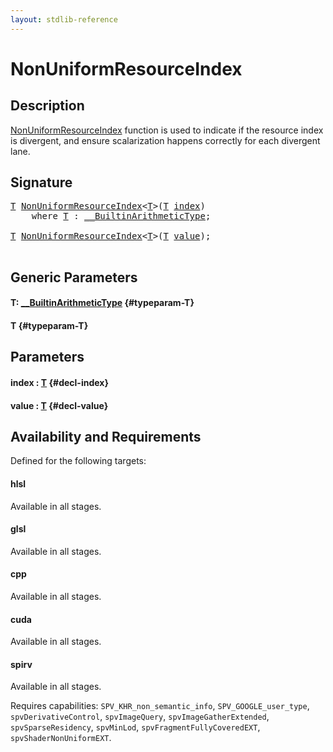 ```yaml
---
layout: stdlib-reference
---
```


# NonUniformResourceIndex

## Description

<span class='code'><a href="/stdlib-reference/global-decls/nonuniformresourceindex-03ai">NonUniformResourceIndex</a></span> function is used to indicate if the resource index is
divergent, and ensure scalarization happens correctly for each divergent lane.




## Signature 

<pre>
<a href="/stdlib-reference/global-decls/nonuniformresourceindex-03ai#typeparam-T" class="code_type">T</a> <a href="/stdlib-reference/global-decls/nonuniformresourceindex-03ai">NonUniformResourceIndex</a>&lt;<a href="/stdlib-reference/global-decls/nonuniformresourceindex-03ai#typeparam-T" class="code_type">T</a>&gt;(<a href="/stdlib-reference/global-decls/nonuniformresourceindex-03ai#typeparam-T" class="code_type">T</a> <a href="/stdlib-reference/global-decls/nonuniformresourceindex-03ai#decl-index" class="code_param">index</a>)
    <span class='code_keyword'>where</span> <a href="/stdlib-reference/global-decls/nonuniformresourceindex-03ai#typeparam-T" class="code_type">T</a> : <a href="/stdlib-reference/interfaces/0_builtinarithmetictype-029j/index" class="code_type">__BuiltinArithmeticType</a>;

<a href="/stdlib-reference/global-decls/nonuniformresourceindex-03ai#typeparam-T" class="code_type">T</a> <a href="/stdlib-reference/global-decls/nonuniformresourceindex-03ai">NonUniformResourceIndex</a>&lt;<a href="/stdlib-reference/global-decls/nonuniformresourceindex-03ai#typeparam-T" class="code_type">T</a>&gt;(<a href="/stdlib-reference/global-decls/nonuniformresourceindex-03ai#typeparam-T" class="code_type">T</a> <a href="/stdlib-reference/global-decls/nonuniformresourceindex-03ai#decl-value" class="code_param">value</a>);

</pre>

## Generic Parameters

#### T: [\_\_BuiltinArithmeticType](/stdlib-reference/interfaces/0_builtinarithmetictype-029j/index) {#typeparam-T}
#### T {#typeparam-T}

## Parameters

#### index  : [T](/stdlib-reference/global-decls/nonuniformresourceindex-03ai#typeparam-T) {#decl-index}
#### value  : [T](/stdlib-reference/global-decls/nonuniformresourceindex-03ai#typeparam-T) {#decl-value}

## Availability and Requirements

Defined for the following targets:

#### hlsl
Available in all stages.

#### glsl
Available in all stages.

#### cpp
Available in all stages.

#### cuda
Available in all stages.

#### spirv
Available in all stages.

Requires capabilities: `SPV_KHR_non_semantic_info`, `SPV_GOOGLE_user_type`, `spvDerivativeControl`, `spvImageQuery`, `spvImageGatherExtended`, `spvSparseResidency`, `spvMinLod`, `spvFragmentFullyCoveredEXT`, `spvShaderNonUniformEXT`.


